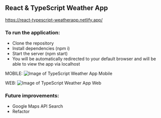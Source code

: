 
## React & TypeScript Weather App

https://react-typescript-weatherapp.netlify.app/

### To run the application:
* Clone the repository
* Install dependencies (npm i)
* Start the server (npm start)
* You will be automatically redirected to your default browser and will be able to view the app via localhost

MOBILE:
![Image of TypeScript Weather App Mobile](https://i.ibb.co/YNX3kqD/Screenshot-2020-10-11-at-18-39-41.png)


WEB:
![Image of TypeScript Weather App Web](https://i.ibb.co/8MF1shg/Screenshot-2020-10-11-at-18-40-10.png)


### Future improvements:
* Google Maps API Search
* Refactor
